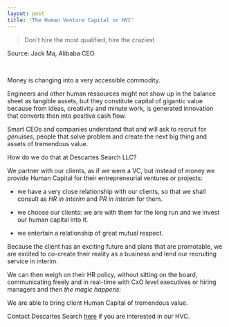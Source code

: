 ```yaml
---
layout: post
title: 'The Human Venture Capital or HVC'
---
```


> Don't hire the most qualified, hire the craziest 

Source: Jack Ma, Alibaba CEO

<br>

Money is changing into a very accessible commodity. 

Engineers and other human ressources might not show up in the balance sheet as tangible assets, but they constitute capital of gigantic value because from ideas, creativity and minute work, is generated innovation that converts then into positive cash flow.

Smart CEOs and companies understand that and will ask to recruit for _genuises_, people that solve problem and create the next big thing and assets of tremendous value.

How do we do that at Descartes Search LLC? 

We partner with our clients, as if we were a VC, but instead of money we provide Human Capital for their entrepreneurial ventures or projects:

+ we have a very close relationship with our clients, so that we shall consult as _HR in interim_ and _PR in interim_ for them.

+ we choose our clients: we are with them for the long run and we invest our human capital into it.

+ we entertain a relationship of great mutual respect.


Because the client has an exciting future and plans that are promotable, we are excited to co-create their reality as a business and lend our recruiting service in interim.

We can then weigh on their HR policy, without sitting on the board, communicating freely and in real-time with CxO level executives or hiring managers and _then the magic happens_:

We are able to bring client Human Capital of tremendous value.


Contact Descartes Search [here](http://descartes-search.com/contact_en.php) if you are interested in our HVC.
